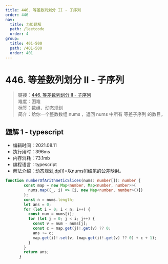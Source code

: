 ```yaml
---
title: 446. 等差数列划分 II - 子序列
order: 446
nav:
  title: 力扣题解
  path: /leetcode
  order: 4
group:
  title: 401-500
  path: /401-500
  order: 401
---
```


# 446. 等差数列划分 II - 子序列
    
> 链接：[446. 等差数列划分 II - 子序列](https://leetcode-cn.com/problems/arithmetic-slices-ii-subsequence/)  
> 难度：困难  
> 标签：数组、动态规划  
> 简介：给你一个整数数组 nums ，返回 nums 中所有 等差子序列 的数目。
      
## 题解 1 - typescript
- 编辑时间：2021.08.11
- 执行用时：396ms
- 内存消耗：73.1mb
- 编程语言：typescript
- 解法介绍：动态规划,dp[i]=以nums[i]结尾的公差映射。
```typescript
function numberOfArithmeticSlices(nums: number[]): number {
        const map = new Map<number, Map<number, number>>(
          nums.map((_, i) => [i, new Map<number, number>()])
        );
        const n = nums.length;
        let ans = 0;
        for (let i = 0; i < n; i++) {
          const num = nums[i];
          for (let j = 0; j < i; j++) {
            const v = num - nums[j];
            const c = map.get(j)!.get(v) ?? 0;
            ans += c;
            map.get(i)!.set(v, (map.get(i)!.get(v) ?? 0) + c + 1);
          }
        }
        return ans;
      }
```

      